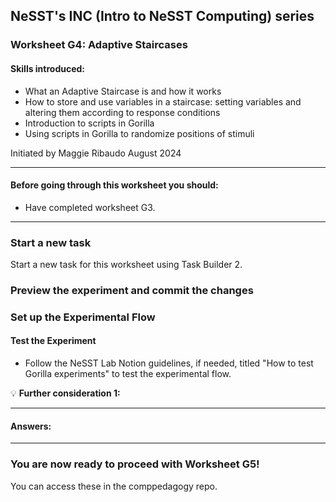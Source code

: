 ## NeSST's INC (Intro to NeSST Computing) series
### Worksheet G4: Adaptive Staircases

#### Skills introduced: 
* What an Adaptive Staircase is and how it works
* How to store and use variables in a staircase: setting variables and altering them according to response conditions
* Introduction to scripts in Gorilla
* Using scripts in Gorilla to randomize positions of stimuli

Initiated by Maggie Ribaudo August 2024

------------------------------------------------------
#### Before going through this worksheet you should:
* Have completed worksheet G3.
------------------------------------------------------
### Start a new task
Start a new task for this worksheet using Task Builder 2. 

### Preview the experiment and commit the changes

### Set up the Experimental Flow

#### Test the Experiment
*  Follow the NeSST Lab Notion guidelines, if needed, titled "How to test Gorilla experiments" to test the experimental flow. 

💡 **Further consideration 1:** 


----------------------------------------------------------------------------------------------------------------------------------------------------
#### Answers: 

----------------------------------------------------------------------------------------------------------------------------------------------------
### You are now ready to proceed with Worksheet G5!
You can access these in the comppedagogy repo.
